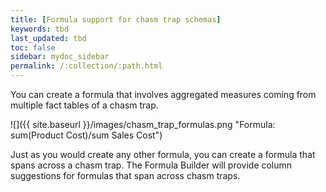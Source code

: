 ```yaml
---
title: [Formula support for chasm trap schemas]
keywords: tbd
last_updated: tbd
toc: false
sidebar: mydoc_sidebar
permalink: /:collection/:path.html
---
```

You can create a formula that involves aggregated measures coming from multiple
fact tables of a chasm trap.

![]({{ site.baseurl }}/images/chasm_trap_formulas.png "Formula: sum(Product Cost)/sum Sales Cost")

Just as you would create any other formula, you can create a formula that spans
across a chasm trap. The Formula Builder will provide column suggestions for
formulas that span across chasm traps.
